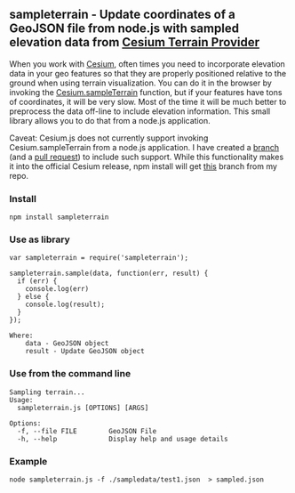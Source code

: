 ## sampleterrain - Update coordinates of a GeoJSON file from node.js with sampled elevation data from [Cesium Terrain Provider](https://cesiumjs.org/data-and-assets/terrain/stk-world-terrain.html)

When you work with [Cesium](https://cesiumjs.org/), often times you need to incorporate elevation data in your geo features so that they are properly positioned relative to the ground when using terrain visualization. You can do it in the browser by invoking the [Cesium.sampleTerrain](https://cesiumjs.org/Cesium/Build/Documentation/sampleTerrain.html) function, but if your features have tons of coordinates, it will be very slow. Most of the time it will be much better to preprocess the data off-line to include elevation information. This small library allows you to do that from a node.js application.

Caveat: Cesium.js does not currently support invoking Cesium.sampleTerrain from a node.js application. I have created a [branch](https://github.com/jimmyangel/cesium/tree/loadWithXhr-for-node) (and a [pull request](https://github.com/AnalyticalGraphicsInc/cesium/pull/5138)) to include such support. While this functionality makes it into the official Cesium release, npm install will get [this](https://github.com/jimmyangel/cesium/tree/lhxr-build) branch from my repo.

### Install
```
npm install sampleterrain
```

### Use as library

```
var sampleterrain = require('sampleterrain');

sampleterrain.sample(data, function(err, result) {
  if (err) {
    console.log(err)
  } else {
    console.log(result);
  }
});

Where:
	data - GeoJSON object
	result - Update GeoJSON object

```

### Use from the command line
```
Sampling terrain...
Usage:
  sampleterrain.js [OPTIONS] [ARGS]

Options: 
  -f, --file FILE        GeoJSON File
  -h, --help             Display help and usage details
```

### Example
```
node sampleterrain.js -f ./sampledata/test1.json  > sampled.json
```